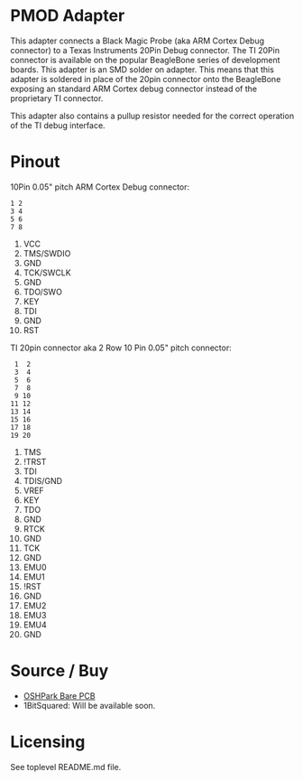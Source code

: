 PMOD Adapter
============

This adapter connects a Black Magic Probe (aka ARM Cortex Debug connector) to a
Texas Instruments 20Pin Debug connector. The TI 20Pin connector is available on
the popular BeagleBone series of development boards. This adapter is an SMD
solder on adapter. This means that this adapter is soldered in place of the
20pin connector onto the BeagleBone exposing an standard ARM Cortex debug
connector instead of the proprietary TI connector.

This adapter also contains a pullup resistor needed for the correct operation
of the TI debug interface.

Pinout
======

10Pin 0.05" pitch ARM Cortex Debug connector:

```
1 2
3 4
5 6
7 8
```

 1. VCC
 2. TMS/SWDIO
 3. GND
 4. TCK/SWCLK
 5. GND
 6. TDO/SWO
 7. KEY
 8. TDI
 9. GND
10. RST

TI 20pin connector aka 2 Row 10 Pin 0.05" pitch connector:

```
 1  2
 3  4
 5  6
 7  8
 9 10
11 12
13 14
15 16
17 18
19 20
```

 1. TMS
 2. !TRST
 3. TDI
 4. TDIS/GND
 5. VREF
 6. KEY
 7. TDO
 8. GND
 9. RTCK
10. GND
11. TCK
12. GND
13. EMU0
14. EMU1
15. !RST
16. GND
17. EMU2
18. EMU3
19. EMU4
20. GND

Source / Buy
============

 * [OSHPark Bare PCB](https://oshpark.com/shared_projects/ahEapyii)
 * 1BitSquared: Will be available soon.

Licensing
=========

See toplevel README.md file.
